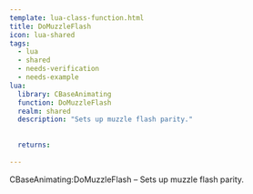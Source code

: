 ```yaml
---
template: lua-class-function.html
title: DoMuzzleFlash
icon: lua-shared
tags:
  - lua
  - shared
  - needs-verification
  - needs-example
lua:
  library: CBaseAnimating
  function: DoMuzzleFlash
  realm: shared
  description: "Sets up muzzle flash parity."
  
  
  returns:
    
---
```


<div class="lua__search__keywords">
CBaseAnimating:DoMuzzleFlash &#x2013; Sets up muzzle flash parity.
</div>
